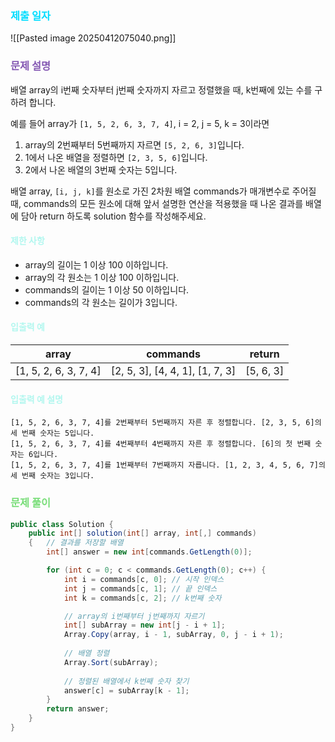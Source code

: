 ### <font color="00DDFF">제출 일자 </font>

![[Pasted image 20250412075040.png]]

### <font color="#8458B3">문제 설명</font>

배열 array의 i번째 숫자부터 j번째 숫자까지 자르고 정렬했을 때, k번째에 있는 수를 구하려 합니다.

예를 들어 array가 `[1, 5, 2, 6, 3, 7, 4]`, i = 2, j = 5, k = 3이라면

1. array의 2번째부터 5번째까지 자르면 `[5, 2, 6, 3]`입니다.
2. 1에서 나온 배열을 정렬하면 `[2, 3, 5, 6]`입니다.
3. 2에서 나온 배열의 3번째 숫자는 5입니다.

배열 array, `[i, j, k]`를 원소로 가진 2차원 배열 commands가 매개변수로 주어질 때, commands의 모든 원소에 대해 앞서 설명한 연산을 적용했을 때 나온 결과를 배열에 담아 return 하도록 solution 함수를 작성해주세요.

#### <font color="#b2f7ef">제한 사항</font>

- array의 길이는 1 이상 100 이하입니다.
- array의 각 원소는 1 이상 100 이하입니다.
- commands의 길이는 1 이상 50 이하입니다.
- commands의 각 원소는 길이가 3입니다.

#### <font color="#b2f7ef">입출력 예</font>

| array                 | commands                        | return    |
| --------------------- | ------------------------------- | --------- |
| [1, 5, 2, 6, 3, 7, 4] | [2, 5, 3], [4, 4, 1], [1, 7, 3] | [5, 6, 3] |

#### <font color="#b2f7ef">입출력 예 설명</font>

`[1, 5, 2, 6, 3, 7, 4]를 2번째부터 5번째까지 자른 후 정렬합니다. [2, 3, 5, 6]의 세 번째 숫자는 5입니다.`  
`[1, 5, 2, 6, 3, 7, 4]를 4번째부터 4번째까지 자른 후 정렬합니다. [6]의 첫 번째 숫자는 6입니다.`  
`[1, 5, 2, 6, 3, 7, 4]를 1번째부터 7번째까지 자릅니다. [1, 2, 3, 4, 5, 6, 7]의 세 번째 숫자는 3입니다.`


### <font color="#77dd77">문제 풀이</font>


```cs
public class Solution {
    public int[] solution(int[] array, int[,] commands) 
    {   // 결과를 저장할 배열
        int[] answer = new int[commands.GetLength(0)]; 

        for (int c = 0; c < commands.GetLength(0); c++) {
            int i = commands[c, 0]; // 시작 인덱스
            int j = commands[c, 1]; // 끝 인덱스
            int k = commands[c, 2]; // k번째 숫자

            // array의 i번째부터 j번째까지 자르기
            int[] subArray = new int[j - i + 1];
            Array.Copy(array, i - 1, subArray, 0, j - i + 1);
            
            // 배열 정렬
            Array.Sort(subArray);
            
            // 정렬된 배열에서 k번째 숫자 찾기
            answer[c] = subArray[k - 1];
        }
        return answer;
    }
}
```





